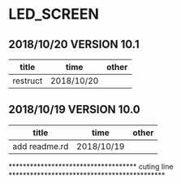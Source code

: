 # LED_SCREEN



## 2018/10/20  VERSION 10.1

| title         | time | other |
| ------ | ------ | ------ |
| restruct | 2018/10/20 |  |



## 2018/10/19  VERSION 10.0

| title         | time | other |
| ------ | ------ | ------ |
| add readme.rd | 2018/10/19 |  |

************************************   cuting line   ********************************************